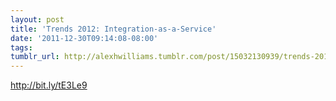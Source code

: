 ```yaml
---
layout: post
title: 'Trends 2012: Integration-as-a-Service'
date: '2011-12-30T09:14:08-08:00'
tags: 
tumblr_url: http://alexhwilliams.tumblr.com/post/15032130939/trends-2012-integration-as-a-service
---
```

<p><a href="http://bit.ly/tE3Le9">http://bit.ly/tE3Le9</a></p>
